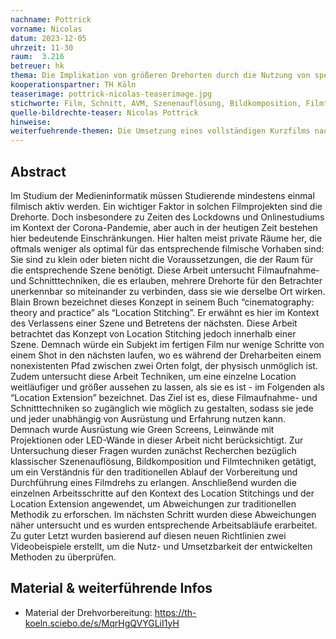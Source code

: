 ```yaml
---
nachname: Pottrick
vorname: Nicolas
datum: 2023-12-05
uhrzeit: 11-30
raum:  3.216
betreuer: hk
thema: Die Implikation von größeren Drehorten durch die Nutzung von speziellen Filmaufnahme- und Schnitttechniken
kooperationspartner: TH Köln
teaserimage: pottrick-nicolas-teaserimage.jpg
stichworte: Film, Schnitt, AVM, Szenenauflösung, Bildkomposition, Filmtechnik, Location Stitching, Location Extension  
quelle-bildrechte-teaser: Nicolas Pottrick
hinweise:
weiterfuehrende-themen: Die Umsetzung eines vollständigen Kurzfilms nach den entwickelten Methoden. Die Untersuchung von Fokus, Beleuchtung und Kamerabewegung im Kontext des Location Stitchings oder der Location Extension. Die Umsetzbarkeit eines Developing Masters mit versteckten Schnitten im Kontext des Location Stitchings oder der Location Extension.
---
```


## Abstract

Im Studium der Medieninformatik müssen Studierende mindestens einmal filmisch aktiv werden. Ein wichtiger Faktor in solchen Filmprojekten sind die Drehorte. Doch insbesondere zu Zeiten des Lockdowns und Onlinestudiums im Kontext der Corona-Pandemie, aber auch in der heutigen Zeit bestehen hier bedeutende Einschränkungen.
Hier halten meist private Räume her, die oftmals weniger als optimal für das entsprechende filmische Vorhaben sind: Sie sind zu klein oder bieten nicht die Voraussetzungen, die der Raum für die entsprechende Szene benötigt.
Diese Arbeit untersucht Filmaufnahme- und Schnitttechniken, die es erlauben, mehrere Drehorte für den Betrachter unerkennbar so miteinander zu verbinden, dass sie wie derselbe Ort wirken. Blain Brown bezeichnet dieses Konzept in seinem Buch “cinematography: theory and practice” als “Location Stitching”. Er erwähnt es hier im Kontext des Verlassens einer Szene und Betretens der nächsten. Diese Arbeit betrachtet das Konzept von Location Stitching jedoch innerhalb einer Szene. Demnach würde ein Subjekt im fertigen Film nur wenige Schritte von einem Shot in den nächsten laufen, wo es während der Dreharbeiten einem nonexistenten Pfad zwischen zwei Orten folgt, der physisch unmöglich ist.
Zudem untersucht diese Arbeit Techniken, um eine einzelne Location weitläufiger und größer aussehen zu lassen, als sie es ist - im Folgenden als “Location Extension” bezeichnet.
Das Ziel ist es, diese Filmaufnahme- und Schnitttechniken so zugänglich wie möglich zu gestalten, sodass sie jede und jeder unabhängig von Ausrüstung und Erfahrung nutzen kann. Demnach wurde Ausrüstung wie Green Screens, Leinwände mit Projektionen oder LED-Wände in dieser Arbeit nicht berücksichtigt.
Zur Untersuchung dieser Fragen wurden zunächst Recherchen bezüglich klassischer Szenenauflösung, Bildkomposition und Filmtechniken getätigt, um ein Verständnis für den traditionellen Ablauf der Vorbereitung und Durchführung eines Filmdrehs zu erlangen. Anschließend wurden die einzelnen Arbeitsschritte auf den Kontext des Location Stitchings und der Location Extension angewendet, um Abweichungen zur traditionellen Methodik zu erforschen. Im nächsten Schritt wurden diese Abweichungen näher untersucht und es wurden entsprechende Arbeitsabläufe erarbeitet.
Zu guter Letzt wurden basierend auf diesen neuen Richtlinien zwei Videobeispiele erstellt, um die Nutz- und Umsetzbarkeit der entwickelten Methoden zu überprüfen.


## Material & weiterführende Infos

- Material der Drehvorbereitung: https://th-koeln.sciebo.de/s/MqrHgQVYGLiI1yH
